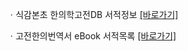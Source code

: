ㆍ식감본초 한의학고전DB 서적정보 [[바로가기]](https://mediclassics.kr/books/181)

ㆍ고전한의번역서 eBook 서적목록 [[바로가기]](https://info.mediclassics.kr/bookshelf/list/eBook/list)

